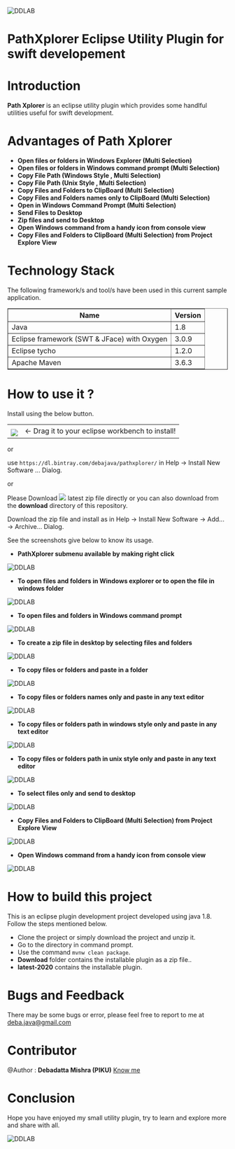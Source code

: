 ![DDLAB](./images/A22.png) 

PathXplorer Eclipse Utility Plugin for swift developement
==========================================================================================

Introduction
============
**Path Xplorer** is an eclipse utility plugin which provides some handlful utilities useful for swift development.


Advantages of Path Xplorer
============================

* **Open files or folders in Windows Explorer (Multi Selection)**
* **Open files or folders in Windows command prompt (Multi Selection)**
* **Copy File Path (Windows Style , Multi Selection)**
* **Copy File Path (Unix Style , Multi Selection)**
* **Copy Files and Folders to ClipBoard (Multi Selection)**
* **Copy Files and Folders names only to ClipBoard (Multi Selection)**
* **Open in Windows Command Prompt (Multi Selection)**
* **Send Files to Desktop**
* **Zip files and send to Desktop**
* **Open Windows command from a handy icon from console view**
* **Copy Files and Folders to ClipBoard (Multi Selection) from Project Explore View**

Technology Stack
================
The following framework/s and tool/s have been used in this current sample application.

<table border="1">
  <tr>
    <th>Name</th>
    <th>Version</th> 
  </tr>
  <tr>
    <td>Java</td>
    <td>1.8</td> 
  </tr>
  <tr>
    <td>Eclipse framework (SWT & JFace) with Oxygen</td>
    <td>3.0.9</td> 
  </tr>
  <tr>
    <td>Eclipse tycho</td>
    <td>1.2.0</td> 
  </tr>
  <tr>
    <td>Apache Maven</td>
    <td>3.6.3</td> 
  </tr>
</table>

How to use it ?
===============
Install using the below button.

<table style="border: none; width:100%">
  <tbody>
    <tr style="border:none;">
      <td style="vertical-align: middle; padding-top: 10px; border: none;">
        <a href="https://dl.bintray.com/debajava/pathxplorer/" title="Drag and drop onto a running Eclipse Main Toolbar to install Gitpusher plugin">
          <img src="./images/installbutton.png">
        </a>
      </td>
      <td style="vertical-align: middle; text-align: left; border: none;">
        ← Drag it to your eclipse workbench to install!</td>
    </tr>
  </tbody>
</table>

or 

use `https://dl.bintray.com/debajava/pathxplorer/` in Help -> Install New Software ... Dialog.

or

Please Download [<img src="./images/download32.png">](https://dl.bintray.com/debajava/eclipseplugins/pathxplorer/ddlab.pathxplorer.updatesite-1.3.0.zip) latest zip file directly or you can also download from the **download** directory of this repository.

Download the zip file and install as in Help -> Install New Software -> Add... -> Archive... Dialog.

See the screenshots give below to know its usage.

* **PathXplorer submenu available by making right click**

![DDLAB](./images/1.png)


* **To open files and folders in Windows explorer or to open the file in windows folder**

![DDLAB](./images/2.png)

* **To open files and folders in Windows command prompt**

![DDLAB](./images/3.png)

* **To create a zip file in desktop by selecting files and folders**

![DDLAB](./images/4.png)

* **To copy files or folders and paste in a folder**

![DDLAB](./images/5.png)

* **To copy files or folders names only and paste in any text editor**

![DDLAB](./images/6.png)

* **To copy files or folders path in windows style only and paste in any text editor**

![DDLAB](./images/7.png)

* **To copy files or folders path in unix style only and paste in any text editor**

![DDLAB](./images/8.png)

* **To select files only and send to desktop**

![DDLAB](./images/9.png)

* **Copy Files and Folders to ClipBoard (Multi Selection) from Project Explore View**

![DDLAB](./images/10.png)

* **Open Windows command from a handy icon from console view**

![DDLAB](./images/11.png)


How to build this project
=========================
This is an eclipse plugin development project developed using java 1.8. Follow the steps mentioned below.

* Clone the project or simply download the project and unzip it.
* Go to the directory in command prompt.
* Use the command `mvnw clean package`.
* **Download** folder contains the installable plugin as a zip file..
* **latest-2020** contains the installable plugin.


Bugs and Feedback
=================
There may be some bugs or error, please feel free to report to me at deba.java@gmail.com

Contributor
==========
@Author : **Debadatta Mishra (PIKU)** [Know me](https://about.me/debadattamishra)

Conclusion
==========
Hope you have enjoyed my small utility plugin, try to learn and explore more and share with all.

![DDLAB](./images/dd-logo.png)
